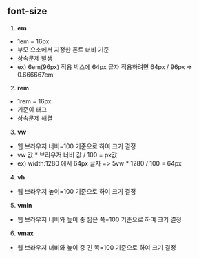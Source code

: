 ## font-size
1. **em**  
  - 1em = 16px
  - 부모 요소에서 지정한 폰트 너비 기준
  - 상속문제 발생
  - ex) 6em(96px) 적용 박스에 64px 글자 적용하려면 64px / 96px => 0.666667em
2. **rem**  
  - 1rem = 16px
  - 기준이 <html> 태그
  - 상속문제 해결
3. **vw**  
  - 웹 브라우저 너비=100 기준으로 하여 크기 결정  
  - vw 값 * 브라우저 너비 값 / 100 = px값  
  - ex) width:1280 에서 64px 글자 => 5vw * 1280 / 100 = 64px
4. **vh**  
  - 웹 브라우저 높이=100 기준으로 하여 크기 결정
5. **vmin**  
  - 웹 브라우저 너비와 높이 중 짧은 쪽=100 기준으로 하여 크기 결정
6. **vmax**  
  - 웹 브라우저 너비와 높이 중 긴 쪽=100 기준으로 하여 크기 결정
